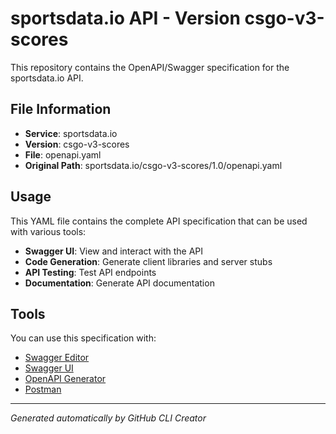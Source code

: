 # sportsdata.io API - Version csgo-v3-scores

This repository contains the OpenAPI/Swagger specification for the sportsdata.io API.

## File Information

- **Service**: sportsdata.io
- **Version**: csgo-v3-scores
- **File**: openapi.yaml
- **Original Path**: sportsdata.io/csgo-v3-scores/1.0/openapi.yaml

## Usage

This YAML file contains the complete API specification that can be used with various tools:

- **Swagger UI**: View and interact with the API
- **Code Generation**: Generate client libraries and server stubs
- **API Testing**: Test API endpoints
- **Documentation**: Generate API documentation

## Tools

You can use this specification with:

- [Swagger Editor](https://editor.swagger.io/)
- [Swagger UI](https://swagger.io/tools/swagger-ui/)
- [OpenAPI Generator](https://openapi-generator.tech/)
- [Postman](https://www.postman.com/)

---

*Generated automatically by GitHub CLI Creator*
